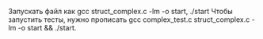 Запускать файл как gcc struct_complex.c -lm -o start,
./start
Чтобы запустить тесты, нужно прописать gcc complex_test.c struct_complex.c -lm -o start && ./start.

